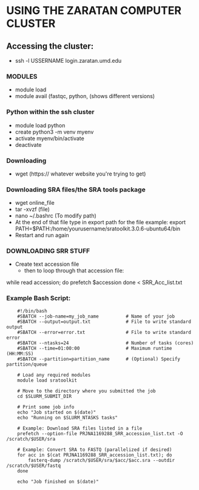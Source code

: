# USING THE ZARATAN COMPUTER CLUSTER

## Accessing the cluster: 
- ssh -l USSERNAME login.zaratan.umd.edu

### MODULES
- module load
- module avail (fastqc, python, (shows different versions)


### Python within the ssh cluster
- module load python
- create python3 -m venv myenv
- activate myenv/bin/activate
- deactivate


### Downloading
- wget (https:// whatever website you're trying to get)

### Downloading SRA files/the SRA tools package
- wget online_file
- tar -xvzf (file)
- nano ~/.bashrc (To modify path)
- At the end of that file type in export path for the file example: export PATH=$PATH:/home/yourusername/sratoolkit.3.0.6-ubuntu64/bin
- Restart and run again 


### DOWNLOADING SRR STUFF
- Create text accession file
  - then to loop through that accession file:

while read accession; do
  prefetch $accession
done < SRR_Acc_list.txt

### Example Bash Script:

        #!/bin/bash
        #SBATCH --job-name=my_job_name          # Name of your job
        #SBATCH --output=output.txt             # File to write standard output
        #SBATCH --error=error.txt               # File to write standard error
        #SBATCH --ntasks=24                     # Number of tasks (cores)
        #SBATCH --time=01:00:00                 # Maximum runtime (HH:MM:SS)
        #SBATCH --partition=partition_name      # (Optional) Specify partition/queue
        
        # Load any required modules
        module load sratoolkit
        
        # Move to the directory where you submitted the job
        cd $SLURM_SUBMIT_DIR
        
        # Print some job info
        echo "Job started on $(date)"
        echo "Running on $SLURM_NTASKS tasks"
        
        # Example: Download SRA files listed in a file
        prefetch --option-file PRJNA1169288_SRR_accession_list.txt -O /scratch/$USER/sra
        
        # Example: Convert SRA to FASTQ (parallelized if desired)
        for acc in $(cat PRJNA1169288_SRR_accession_list.txt); do
            fasterq-dump /scratch/$USER/sra/$acc/$acc.sra --outdir /scratch/$USER/fastq
        done
        
        echo "Job finished on $(date)"







